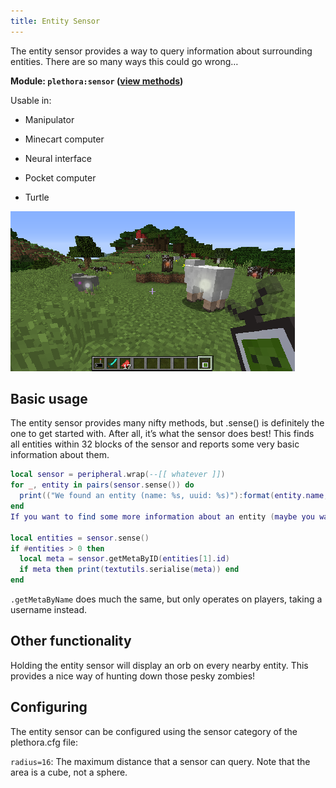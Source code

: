 ```yaml
---
title: Entity Sensor
---
```


The entity sensor provides a way to query information about surrounding entities. There are so many ways this could go wrong…

**Module: `plethora:sensor` ([view methods](https://plethora.madefor.cc/methods.html#module-methods-plethora:sensor))**

Usable in:

- Manipulator

- Minecart computer

- Neural interface

- Pocket computer

- Turtle

![Block Scanner](../../../../assets/replethora/entity_sensor.png)

## Basic usage
The entity sensor provides many nifty methods, but .sense() is definitely the one to get started with. After all, it’s what the sensor does best! This finds all entities within 32 blocks of the sensor and reports some very basic information about them.
```lua
local sensor = peripheral.wrap(--[[ whatever ]])
for _, entity in pairs(sensor.sense()) do
  print(("We found an entity (name: %s, uuid: %s)"):format(entity.name, entity.id))
end
If you want to find some more information about an entity (maybe you want to find out how hungry your friends are), you can use .getMetaByID and .getMetaByName. The first of these is a little more general, at the cost of being slightly more confusing. .getMetaByID takes an entity’s UUID and returns lots of metadata about it. This ID can be found with the above .sense method, though beware - it’s possible the entity may have wandered off and thus no longer be within range.

local entities = sensor.sense()
if #entities > 0 then
  local meta = sensor.getMetaByID(entities[1].id)
  if meta then print(textutils.serialise(meta)) end
end
```
`.getMetaByName` does much the same, but only operates on players, taking a username instead.

## Other functionality
Holding the entity sensor will display an orb on every nearby entity. This provides a nice way of hunting down those pesky zombies!


## Configuring
The entity sensor can be configured using the sensor category of the plethora.cfg file:

`radius=16`: The maximum distance that a sensor can query. Note that the area is a cube, not a sphere.
